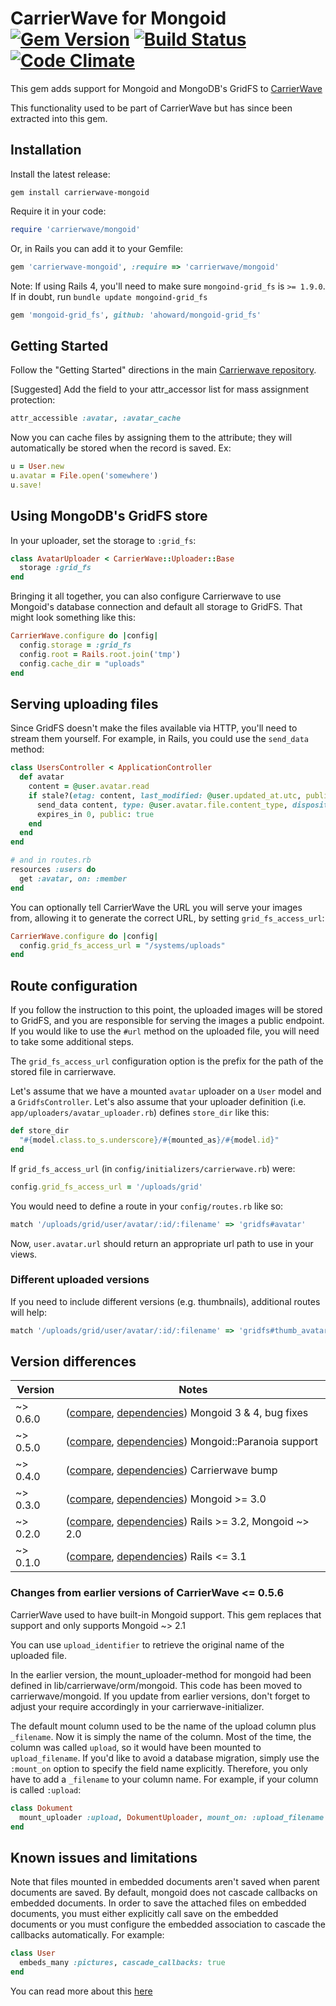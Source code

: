 # CarrierWave for Mongoid [![Gem Version](https://badge.fury.io/rb/carrierwave-mongoid.png)](http://badge.fury.io/rb/carrierwave-mongoid) [![Build Status](https://travis-ci.org/carrierwaveuploader/carrierwave-mongoid.png?branch=master)](http://travis-ci.org/carrierwaveuploader/carrierwave-mongoid) [![Code Climate](https://codeclimate.com/github/carrierwaveuploader/carrierwave-mongoid.png)](https://codeclimate.com/github/carrierwaveuploader/carrierwave-mongoid)

This gem adds support for Mongoid and MongoDB's GridFS to
[CarrierWave](https://github.com/carrierwaveuploader/carrierwave/)

This functionality used to be part of CarrierWave but has since been extracted
into this gem.

## Installation

Install the latest release:

    gem install carrierwave-mongoid

Require it in your code:

```ruby
require 'carrierwave/mongoid'
```

Or, in Rails you can add it to your Gemfile:

```ruby
gem 'carrierwave-mongoid', :require => 'carrierwave/mongoid'
```

Note: If using Rails 4, you'll need to make sure `mongoind-grid_fs` is `>= 1.9.0`.
If in doubt, run `bundle update mongoind-grid_fs`

```ruby
gem 'mongoid-grid_fs', github: 'ahoward/mongoid-grid_fs'
```

## Getting Started

Follow the "Getting Started" directions in the main
[Carrierwave repository](https://raw.github.com/carrierwaveuploader/carrierwave/).

[Suggested] Add the field to your attr_accessor list for mass assignment
protection:

```ruby
attr_accessible :avatar, :avatar_cache
```

Now you can cache files by assigning them to the attribute; they will
automatically be stored when the record is saved. Ex:

```ruby
u = User.new
u.avatar = File.open('somewhere')
u.save!
```

## Using MongoDB's GridFS store

In your uploader, set the storage to `:grid_fs`:

```ruby
class AvatarUploader < CarrierWave::Uploader::Base
  storage :grid_fs
end
```

Bringing it all together, you can also configure Carrierwave to use Mongoid's
database connection and default all storage to GridFS. That might look something
like this:

```ruby
CarrierWave.configure do |config|
  config.storage = :grid_fs
  config.root = Rails.root.join('tmp')
  config.cache_dir = "uploads"
end
```

## Serving uploading files

Since GridFS doesn't make the files available via HTTP, you'll need to stream
them yourself. For example, in Rails, you could use the `send_data` method:

```ruby
class UsersController < ApplicationController
  def avatar
    content = @user.avatar.read
    if stale?(etag: content, last_modified: @user.updated_at.utc, public: true)
      send_data content, type: @user.avatar.file.content_type, disposition: "inline"
      expires_in 0, public: true
    end
  end
end

# and in routes.rb
resources :users do
  get :avatar, on: :member
end
```

You can optionally tell CarrierWave the URL you will serve your images from,
allowing it to generate the correct URL, by setting `grid_fs_access_url`:

```ruby
CarrierWave.configure do |config|
  config.grid_fs_access_url = "/systems/uploads"
end
```

## Route configuration

If you follow the instruction to this point, the uploaded images will be
stored to GridFS, and you are responsible for serving the images a public
endpoint. If you would like to use the `#url` method on the uploaded file, you
will need to take some additional steps.

The `grid_fs_access_url` configuration option is the prefix for the path of
the stored file in carrierwave.

Let's assume that we have a mounted `avatar` uploader on a `User` model and a
`GridfsController`. Let's also assume that your uploader definition
(i.e. `app/uploaders/avatar_uploader.rb`) defines `store_dir` like this:

```ruby
def store_dir
  "#{model.class.to_s.underscore}/#{mounted_as}/#{model.id}"
end
```

If `grid_fs_access_url` (in `config/initializers/carrierwave.rb`) were:

```ruby
config.grid_fs_access_url = '/uploads/grid'
```

You would need to define a route in your `config/routes.rb` like so:

```ruby
match '/uploads/grid/user/avatar/:id/:filename' => 'gridfs#avatar'
```

Now, `user.avatar.url` should return an appropriate url path to use in your
views.

### Different uploaded versions

If you need to include different versions (e.g. thumbnails), additional routes
will help:

```ruby
match '/uploads/grid/user/avatar/:id/:filename' => 'gridfs#thumb_avatar', constraints: { filename: /thumb.*/ }
```

## Version differences

| Version  | Notes                                                                           |
|----------|---------------------------------------------------------------------------------|
| ~> 0.6.0 | ([compare][compare-0.6], [dependencies][deps-0.6]) Mongoid 3 & 4, bug fixes     |
| ~> 0.5.0 | ([compare][compare-0.5], [dependencies][deps-0.5]) Mongoid::Paranoia support    |
| ~> 0.4.0 | ([compare][compare-0.4], [dependencies][deps-0.4]) Carrierwave bump             |
| ~> 0.3.0 | ([compare][compare-0.3], [dependencies][deps-0.3]) Mongoid >= 3.0               |
| ~> 0.2.0 | ([compare][compare-0.2], [dependencies][deps-0.2]) Rails >= 3.2, Mongoid ~> 2.0 |
| ~> 0.1.0 | ([compare][compare-0.1], [dependencies][deps-0.1]) Rails <= 3.1                 |

[compare-0.6]: https://github.com/carrierwaveuploader/carrierwave-mongoid/compare/v0.5.0...v0.6.2
[compare-0.5]: https://github.com/carrierwaveuploader/carrierwave-mongoid/compare/v0.4.0...v0.5.0
[compare-0.4]: https://github.com/carrierwaveuploader/carrierwave-mongoid/compare/v0.3.1...v0.4.0
[compare-0.3]: https://github.com/carrierwaveuploader/carrierwave-mongoid/compare/v0.2.1...v0.3.1
[compare-0.2]: https://github.com/carrierwaveuploader/carrierwave-mongoid/compare/v0.1.7...v0.2.2
[compare-0.1]: https://github.com/carrierwaveuploader/carrierwave-mongoid/compare/v0.1.1...v0.1.7

[deps-0.6]: https://rubygems.org/gems/carrierwave-mongoid/versions/0.6.2
[deps-0.5]: https://rubygems.org/gems/carrierwave-mongoid/versions/0.5.0
[deps-0.4]: https://rubygems.org/gems/carrierwave-mongoid/versions/0.4.0
[deps-0.3]: https://rubygems.org/gems/carrierwave-mongoid/versions/0.3.1
[deps-0.2]: https://rubygems.org/gems/carrierwave-mongoid/versions/0.2.2
[deps-0.1]: https://rubygems.org/gems/carrierwave-mongoid/versions/0.1.7

### Changes from earlier versions of CarrierWave <= 0.5.6

CarrierWave used to have built-in Mongoid support. This gem replaces that
support and only supports Mongoid ~> 2.1

You can use `upload_identifier` to retrieve the original name of the uploaded file.

In the earlier version, the mount_uploader-method for mongoid had been defined
in lib/carrierwave/orm/mongoid. This code has been moved to
carrierwave/mongoid. If you update from earlier versions, don't forget to adjust
your require accordingly in your carrierwave-initializer.

The default mount column used to be the name of the upload column plus
`_filename`. Now it is simply the name of the column. Most of the time, the
column was called `upload`, so it would have been mounted to `upload_filename`.
If you'd like to avoid a database migration, simply use the `:mount_on` option
to specify the field name explicitly. Therefore, you only have to add a
`_filename` to your column name. For example, if your column is called
`:upload`:

```ruby
class Dokument
  mount_uploader :upload, DokumentUploader, mount_on: :upload_filename
end
```

## Known issues and limitations

Note that files mounted in embedded documents aren't saved when parent documents
are saved. By default, mongoid does not cascade callbacks on embedded
documents. In order to save the attached files on embedded documents, you must
either explicitly call save on the embedded documents or you must configure the
embedded association to cascade the callbacks automatically. For example:

```ruby
class User
  embeds_many :pictures, cascade_callbacks: true
end
```

You can read more about this [here](https://github.com/carrierwaveuploader/carrierwave/issues#issue/81)
